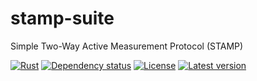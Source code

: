 # stamp-suite
Simple Two-Way Active Measurement Protocol (STAMP)

[![Rust](https://github.com/asmie/stamp-suite/actions/workflows/rust.yml/badge.svg)](https://github.com/asmie/stamp-suite/actions/workflows/rust.yml)
[![Dependency status](https://deps.rs/repo/github/asmie/stamp-suite/status.svg)](https://deps.rs/repo/github/asmie/stamp-suite)
[![License](https://img.shields.io/crates/l/stamp-suite.svg)](https://opensource.org/licenses/MIT)
[![Latest version](https://img.shields.io/crates/v/stamp-suite.svg)](https://crates.io/crates/stamp-suite)

